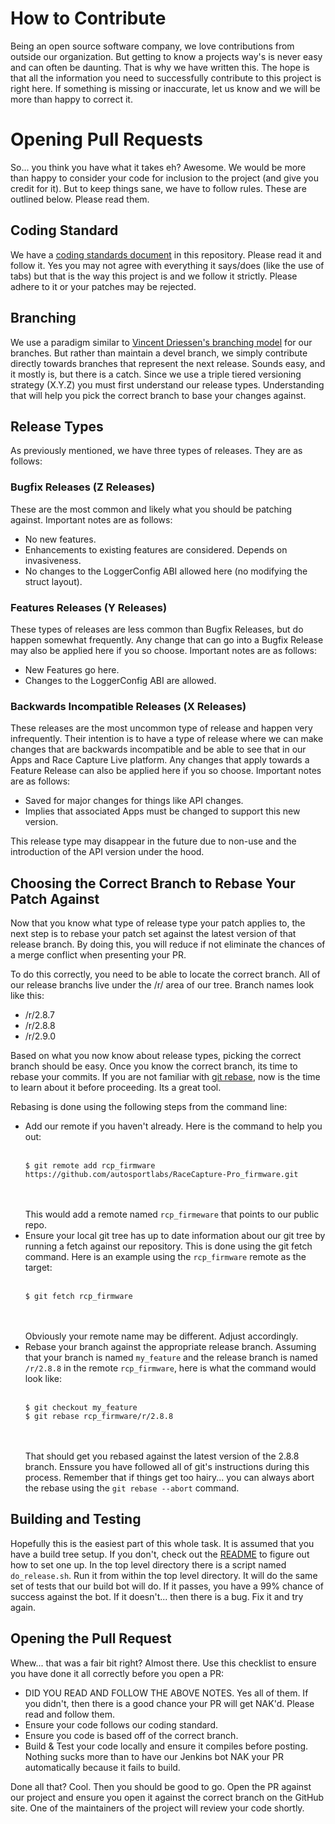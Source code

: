 How to Contribute
=================

Being an open source software company, we love contributions from
outside our organization. But getting to know a projects way's is
never easy and can often be daunting.  That is why we have written
this.  The hope is that all the information you need to successfully
contribute to this project is right here.  If something is missing or
inaccurate, let us know and we will be more than happy to correct it.

# Opening Pull Requests

So... you think you have what it takes eh?  Awesome.  We would be more
than happy to consider your code for inclusion to the project (and
give you credit for it).  But to keep things sane, we have to follow
rules.  These are outlined below.  Please read them.

## Coding Standard

We have a [coding standards document](/CODING_STANDARD.md) in this
repository.  Please read it and follow it.  Yes you may not agree with
everything it says/does (like the use of tabs) but that is the way this
project is and we follow it strictly.  Please adhere to it or your patches
may be rejected.

## Branching

We use a paradigm similar to [Vincent Driessen's branching model](
http://nvie.com/posts/a-successful-git-branching-model) for our
branches.  But rather than maintain a devel branch, we simply
contribute directly towards branches that represent the next release.
Sounds easy, and it mostly is, but there is a catch.  Since we use a
triple tiered versioning strategy (X.Y.Z) you must first understand our
release types.  Understanding that will help you pick the correct branch
to base your changes against.

## Release Types

As previously mentioned, we have three types of releases.  They are as
follows:

### Bugfix Releases (Z Releases)
These are the most common and likely what you should be patching
against. Important notes are as follows:

* No new features.
* Enhancements to existing features are considered.  Depends on
   invasiveness.
* No changes to the LoggerConfig ABI allowed here (no modifying the
   struct layout).

### Features Releases (Y Releases)
These types of releases are less common than Bugfix Releases, but do
happen somewhat frequently. Any change that can go into a Bugfix
Release may also be applied here if you so choose.  Important notes
are as follows:

* New Features go here.
* Changes to the LoggerConfig ABI are allowed.

### Backwards Incompatible Releases (X Releases)
These releases are the most uncommon type of release and happen very
infrequently.  Their intention is to have a type of release where we
can make changes that are backwards incompatible and be able to see
that in our Apps and Race Capture Live platform.  Any changes that
apply towards a Feature Release can also be applied here if you so
choose.  Important notes are as follows:

* Saved for major changes for things like API changes.
* Implies that associated Apps must be changed to support this new
   version.

This release type may disappear in the future due to non-use and the
introduction of the API version under the hood.

## Choosing the Correct Branch to Rebase Your Patch Against

Now that you know what type of release type your patch applies to, the
next step is to rebase your patch set against the latest version of
that release branch.  By doing this, you will reduce if not eliminate
the chances of a merge conflict when presenting your PR.

To do this correctly, you need to be able to locate the correct
branch.  All of our release branchs live under the /r/ area of our
tree.  Branch names look like this:

* /r/2.8.7
* /r/2.8.8
* /r/2.9.0

Based on what you now know about release types, picking the correct
branch should be easy.  Once you know the correct branch, its time to
rebase your commits.  If you are not familiar with [git
rebase](https://git-scm.com/docs/git-rebase), now is the time to learn
about it before proceeding.  Its a great tool.

Rebasing is done using the following steps from the command line:

* Add our remote if you haven't already.  Here is the command to help
  you out:
  <br><br>
  ```
  $ git remote add rcp_firmware https://github.com/autosportlabs/RaceCapture-Pro_firmware.git
  ```
  <br><br>
  This would add a remote named `rcp_firmeware` that points
  to our public repo.
* Ensure your local git tree has up to date information about our git
  tree by running a fetch against our repository.  This is done using
  the git fetch command.  Here is an example using the `rcp_firmware`
  remote as the target:
  <br><br>
  ```
  $ git fetch rcp_firmware
  ```
  <br><br>
  Obviously your remote name may be different.  Adjust accordingly.
* Rebase your branch against the appropriate release branch.  Assuming
  that your branch is named `my_feature` and the release branch is
  named `/r/2.8.8` in the remote `rcp_firmware`, here is what the
  command would look like:
  <br><br>
  ```
  $ git checkout my_feature
  $ git rebase rcp_firmware/r/2.8.8
  ```
  <br><br>
  That should get you rebased against the latest version of the 2.8.8
  branch.  Enssure you have followed all of git's instructions during
  this process.  Remember that if things get too hairy... you can
  always abort the rebase using the `git rebase --abort` command.

## Building and Testing

Hopefully this is the easiest part of this whole task.  It is assumed
that you have a build tree setup.  If you don't, check out the
[README](/README.md) to figure out how to set one up.  In the top
level directory there is a script named `do_release.sh`.  Run it from
within the top level directory.  It will do the same set of tests that
our build bot will do.  If it passes, you have a 99% chance of success
against the bot.  If it doesn't... then there is a bug.  Fix it and
try again.

## Opening the Pull Request

Whew... that was a fair bit right?  Almost there.  Use this checklist
to ensure you have done it all correctly before you open a PR:

* DID YOU READ AND FOLLOW THE ABOVE NOTES.  Yes all of them.  If you
  didn't, then there is a good chance your PR will get NAK'd. Please
  read and follow them.
* Ensure your code follows our coding standard.
* Ensure you code is based off of the correct branch.
* Build & Test your code locally and ensure it compiles before posting.
  Nothing sucks more than to have our Jenkins bot NAK your PR
  automatically because it fails to build.

Done all that?  Cool.  Then you should be good to go.  Open the PR
against our project and ensure you open it against the correct branch
on the GitHub site.  One of the maintainers of the project will review
your code shortly.
